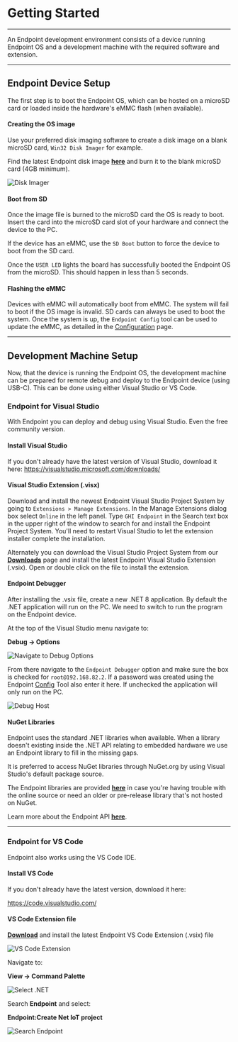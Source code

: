 # Getting Started

---

An Endpoint development environment consists of a device running Endpoint OS and a development machine with the required software and extension. 

---

 ## Endpoint Device Setup

 The first step is to boot the Endpoint OS, which can be hosted on a microSD card or loaded inside the hardware's eMMC flash (when available). 

 #### Creating the OS image

 Use your preferred disk imaging software to create a disk image on a blank microSD card, `Win32 Disk Imager` for example.

 Find the latest Endpoint disk image [**here**](downloads.md) and burn it to the blank microSD card (4GB minimum). 

 ![Disk Imager](images/create-sd-image.png)

 #### Boot from SD

 Once the image file is burned to the microSD card the OS is ready to boot. Insert the card into the microSD card slot of your hardware and connect the device to the PC.

 If the device has an eMMC, use the `SD Boot` button to force the device to boot from the SD card.

Once the `USER LED` lights the board has successfully booted the Endpoint OS from the microSD. This should happen in less than 5 seconds.

#### Flashing the eMMC
Devices with eMMC will automatically boot from eMMC. The system will fail to boot if the OS image is invalid. SD cards can always be used to boot the system. Once the system is up, the `Endpoint Config` tool can be used to update the eMMC, as detailed in the [Configuration](configuration.md) page.

 ---
## Development Machine Setup

 Now, that the device is running the Endpoint OS, the development machine can be prepared for remote debug and deploy to the Endpoint device (using USB-C). This can be done using either Visual Studio or VS Code.

 ### Endpoint for Visual Studio
 With Endpoint you can deploy and debug using Visual Studio. Even the free community version. 

 #### Install Visual Studio
 If you don't already have the latest version of Visual Studio, download it here:
 https://visualstudio.microsoft.com/downloads/

 #### Visual Studio Extension (.visx)

 Download and install the newest Endpoint Visual Studio Project System by going to ```Extensions > Manage Extensions```. In the Manage Extensions dialog box select ```Online``` in the left panel. Type ```GHI Endpoint``` in the Search text box in the upper right of the window to search for and install the Endpoint Project System. You'll need to restart Visual Studio to let the extension installer complete the installation.

Alternately you can download the Visual Studio Project System from our  [**Downloads**](downloads.md) page and install the latest Endpoint Visual Studio Extension (.vsix). Open or double click on the file to install the extension.

 #### Endpoint Debugger

 After installing the .vsix file, create a new .NET 8 application. By default the .NET application will run on the PC. We need to switch to run the program on the Endpoint device. 

 At the top of the Visual Studio menu navigate to:

 **Debug -> Options**

 ![Navigate to Debug Options](images/debug-options.png)

 From there navigate to the `Endpoint Debugger` option and make sure the box is checked for `root@192.168.82.2`. If a password was created using the Endpoint [Config](configuration.md) Tool also enter it here. If unchecked the application will only run on the PC. 

  ![Debug Host](images/debug-host.png)

 #### NuGet Libraries

 Endpoint uses the standard .NET libraries when available. When a library doesn't existing inside the .NET API relating to embedded hardware we use an Endpoint library to fill in the missing gaps. 
 
 It is preferred to access NuGet libraries through NuGet.org by using Visual Studio's default package source. 

 The Endpoint libraries are provided [**here**](downloads.md) in case you're having trouble with the online source or need an older or pre-release library that's not hosted on NuGet.

 Learn more about the Endpoint API [**here**](api/intro.md). 

 ---

 ### Endpoint for VS Code

 Endpoint also works using the VS Code IDE. 
 

 #### Install VS Code
 
 If you don't already have the latest version, download it here:

 https://code.visualstudio.com/

 #### VS Code Extension file 

 [**Download**](downloads.md) and install the latest Endpoint VS Code Extension (.vsix) file

 ![VS Code Extension](images/vscode-extension.png)

 Navigate to:
 
 **View -> Command Palette**

 ![Select .NET](images/select-dotnet.png)

 Search **Endpoint** and select:
 
 **Endpoint:Create Net IoT project** 

  ![Search Endpoint](images/search-endpoint.png)
